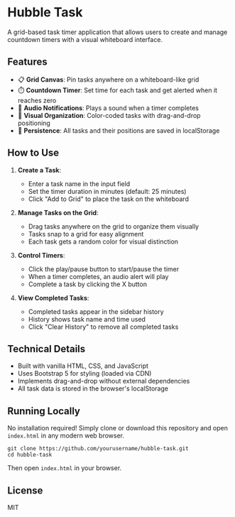 # Hubble Task

A grid-based task timer application that allows users to create and manage countdown timers with a visual whiteboard interface.

## Features

- 📋 **Grid Canvas**: Pin tasks anywhere on a whiteboard-like grid
- ⏱️ **Countdown Timer**: Set time for each task and get alerted when it reaches zero
- 🔔 **Audio Notifications**: Plays a sound when a timer completes
- 🎨 **Visual Organization**: Color-coded tasks with drag-and-drop positioning
- 💾 **Persistence**: All tasks and their positions are saved in localStorage

## How to Use

1. **Create a Task**:
   - Enter a task name in the input field
   - Set the timer duration in minutes (default: 25 minutes)
   - Click "Add to Grid" to place the task on the whiteboard

2. **Manage Tasks on the Grid**:
   - Drag tasks anywhere on the grid to organize them visually
   - Tasks snap to a grid for easy alignment
   - Each task gets a random color for visual distinction

3. **Control Timers**:
   - Click the play/pause button to start/pause the timer
   - When a timer completes, an audio alert will play
   - Complete a task by clicking the X button

4. **View Completed Tasks**:
   - Completed tasks appear in the sidebar history
   - History shows task name and time used
   - Click "Clear History" to remove all completed tasks

## Technical Details

- Built with vanilla HTML, CSS, and JavaScript
- Uses Bootstrap 5 for styling (loaded via CDN)
- Implements drag-and-drop without external dependencies
- All task data is stored in the browser's localStorage

## Running Locally

No installation required! Simply clone or download this repository and open `index.html` in any modern web browser.

```
git clone https://github.com/yourusername/hubble-task.git
cd hubble-task
```

Then open `index.html` in your browser.

## License

MIT 